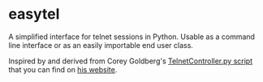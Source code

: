 easytel
=======

A simplified interface for telnet sessions in Python. Usable as a command line interface or as an easily importable end user class.

Inspired by and derived from Corey Goldberg's [TelnetController.py script](http://goldb.org/telnetpython.html) 
that you can find on [his website](http://goldb.org/). 
